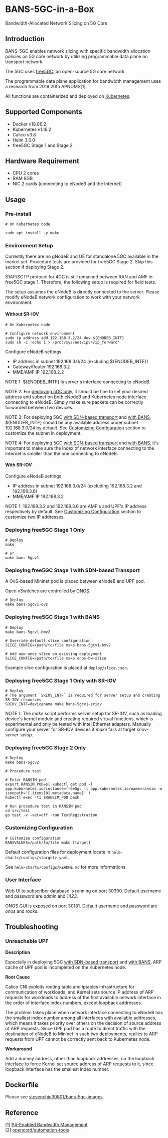# BANS-5GC-in-a-Box

Bandwidth-Allocated Network Slicing on 5G Core

## Introduction

BANS-5GC enables network slicing with specific bandwidth allocation policies on 5G core network by utilizing programmable data plane on transport network.

The 5GC uses [free5GC](https://www.free5gc.org/), an open-source 5G core network.

The programmable data plane application for bandwidth management uses a research from 2019 20th APNOMS[1].

All functions are containerized and deployed on [Kubernetes](https://github.com/kubernetes/kubernetes).

## Supported Components

- Docker v18.06.2
- Kubernetes v1.16.2
- Calico v3.8
- Helm 3.0.0
- free5GC Stage 1 and Stage 2

## Hardware Requirement

- CPU 2 cores
- RAM 8GB
- NIC 2 cards (connecting to eNodeB and the Internet)

## Usage

### Pre-install

```ShellSession
# On Kubernetes node

sudo apt install -y make
```

### Environment Setup

Currently there are no gNodeB and UE for standalone 5GC available in the market yet. Procedure tests are provided for free5GC Stage 2. Skip this section if deploying Stage 2.

S1AP/SCTP protocol for 4GC is still remained between RAN and AMF in free5GC stage 1. Therefore, the following setup is required for field tests.

The setup assumes the eNodeB is directly connected to the server. Please modify eNodeB network configuration to work with your network environment.

#### Without SR-IOV

```ShellSession
# On Kubernetes node

# Configure network environment
sudo ip address add 192.168.3.2/24 dev ${ENODEB_INTF}
sudo sh -c 'echo 1 > /proc/sys/net/ipv4/ip_forward'
```

Configure eNodeB settings
- IP address in subnet 192.168.3.0/24 (excluding ${ENODEB_INTF})
- Gateway/Router 192.168.3.2
- MME/AMF IP 192.168.2.2

NOTE 1: ${ENODEB_INTF} is server's interface connecting to eNodeB.

NOTE 2: For [deploying 5GC only](#deploying-5gc-only), it should be fine to set your desired address and subnet on both eNodeB and Kubernetes node interface connecting to eNodeB. Simply make sure packets can be correctly forwarded between two devices.

NOTE 3: For deploying 5GC [with SDN-based transport](#deploying-5gc-with-sdn-based-transport) and [with BANS](#deploying-5gc-with-bans), ${ENODEB_INTF} should be any available address under subnet 192.168.3.0/24 by default. See [Customizing Configuration](#customizing-configuration) section to customize the subnet in deployment.

NOTE 4: For deploying 5GC [with SDN-based transport](#deploying-5gc-with-sdn-based-transport) and [with BANS](#deploying-5gc-with-bans), it's important to make sure the index of network interface connecting to the Internet is smaller than the one connecting to eNodeB.

#### With SR-IOV

Configure eNodeB settings
- IP address in subnet 192.168.3.0/24 (excluding 192.168.3.2 and 192.168.3.6)
- MME/AMF IP 192.168.3.2

NOTE 1: 192.168.3.2 and 192.168.3.6 are AMF's and UPF's IP address respectively by default. See [Customizing Configuration](#customizing-configuration) section to customize two IP addresses.

### Deploying free5GC Stage 1 Only

```ShellSession
# Deploy
make

# or
make bans-5gcv1
```

### Deploying free5GC Stage 1 with SDN-based Transport

A OvS-based Mininet pod is placed between eNodeB and UPF pod.

Open vSwitches are controlled by [ONOS](https://github.com/opennetworkinglab/onos).

```ShellSession
# Deploy
make bans-5gcv1-ovs
```

### Deploying free5GC Stage 1 with BANS

```ShellSession
# Deploy
make bans-5gcv1-bmv2

# Override default slice configuration
SLICE_CONFIG=/path/to/file make bans-5gcv1-bmv2

# Add new onos slice on existing deployment
SLICE_CONFIG=/path/to/file make onos-bw-slice
```

Example slice configuration is placed at `deploy/slice.json`.

### Deploying free5GC Stage 1 Only with SR-IOV

```ShellSession
# Deploy
# The argument `SRIOV_INTF` is required for server setup and creating SR-IOV resources
SRIOV_INTF=devicename make bans-5gcv1-sriov
```

NOTE 1: The *make* script performs server setup for SR-IOV, such as loading device's kernel module and creating required virtual functions, which is experimental and only be tested with Intel Ethernet adapters. Manually configure your server for SR-IOV devices if *make* fails at target *sriov-server-setup*.

### Deploying free5GC Stage 2 Only

```ShellSession
# Deploy
make bans-5gcv2

# Procedure test

# Enter RANSIM pod
export RANSIM_POD=$( kubectl get pod -l app.kubernetes.io/instance=free5gc -l app.kubernetes.io/name=ransim -o jsonpath='{.items[0].metadata.name}' )
kubectl exec -ti $RANSIM_POD bash

# Run procedure test in RANSIM pod
cd src/test
go test -v -vet=off -run TestRegistration
```

### Customizing Configuration

```ShellSession
# Customize configuration
BANSVALUES=/path/to/file make [target]
```

Default configuration files for deployment locate in `helm-charts/configs/<target>.yaml`.

See `helm-charts/configs/README.md` for more informations.

### User Interface

Web UI to subscriber database is running on port 30300. Default username and password are *admin* and *1423*.

ONOS GUI is exposed on port 30181. Default username and password are *onos* and *rocks*.

## Troubleshooting

### Unreachable UPF

**Description**

Especially in deploying 5GC [with SDN-based transport](#deploying-5gc-with-sdn-based-transport) and [with BANS](#deploying-5gc-with-bans), ARP cache of UPF pod is incompleted on the Kubernetes node.

**Root Cause**

Calico CNI exploits routing table and iptables infrastructure for communication of workloads, and Kernel sets source IP address of ARP requests for workloads to address of the first available network interface in the order of interface index numbers, except loopback addresses.

The problem takes place when network interface connecting to eNodeB has the smallest index number among all interfaces with available addresses, which means it takes priority over others on the decision of source address of ARP requests. Since UPF pod has a route to direct traffic with the destination of eNodeB to Mininet in such two deployments, replies to ARP requests from UPF cannot be correctly sent back to Kubernetes node.

**Workaround**

Add a dummy address, other than loopback addresses, on the loopback interface to force Kernel set source address of ARP requests to it, since loopback interface has the smallest index number.

## Dockerfile

Please see [stevenchiu30801/bans-5gc-images](https://github.com/stevenchiu30801/bans-5gc-images.git).

## Reference
[1] [P4-Enabled Bandwidth Management](https://ieeexplore.ieee.org/abstract/document/8892909)\
[2] [opencord/automation-tools](https://github.com/opencord/automation-tools)
